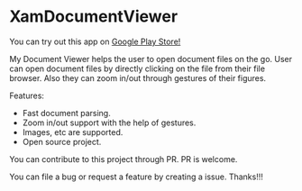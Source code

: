 # XamDocumentViewer

You can try out this app on [Google Play Store!](https://play.google.com/store/apps/details?id=com.lazymanstudios.mydocumentviewer)

My Document Viewer helps the user to open document files on the go. User can open document files by directly clicking on the file from their file browser. Also they can zoom in/out through gestures of their figures.

Features:
- Fast document parsing.
- Zoom in/out support with the help of gestures.
- Images, etc are supported.
- Open source project.


You can contribute to this project through PR. PR is welcome.

You can file a bug or request a feature by creating a issue. Thanks!!!
